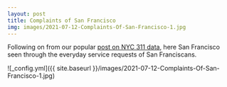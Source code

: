 ```yaml
---
layout: post
title: Complaints of San Francisco
img: images/2021-07-12-Complaints-Of-San-Francisco-1.jpg
---
```


Following on from our popular [post on NYC 311 data](/Complaints-Of-New-York/), 
here San Francisco seen through the everyday service requests of San Franciscans.

![_config.yml]({{ site.baseurl }}/images/2021-07-12-Complaints-Of-San-Francisco-1.jpg)


<link rel="stylesheet" href="https://synced.to/static/theme/assets/css/fontawesome/css/all.min.css" />
<link rel="stylesheet" href="https://cdn.jsdelivr.net/gh/openlayers/openlayers.github.io@master/en/v6.4.3/css/ol.css" type="text/css" />
<link rel="stylesheet" href="https://blog.synced.to/datascripts/311-complaints-articles-scripts/dashboard.css" />
<script src="https://synced.to/static/theme/assets/js/moment.min.js?v=8c2de"></script>
<script src="https://cdn.jsdelivr.net/gh/openlayers/openlayers.github.io@master/en/v6.4.3/build/ol.js"></script>

<div class="sydb-container">
<div class="sydb-inner-container">
<!--
<div class="sydb-header-container">
<h4>Complaints of New York</h4>
<div style="max-width: 400px; text-align: center; margin-bottom: 6px;">
Life in New York, seen through the everyday complaints of  New Yorkers.  
</div>
</div>
-->
<div class="sydb-dashboard-container">
<div class="sydb-map-container">
<div id="sydb-map" style="height: 100%;">
</div>
<div id="sydb-date-display"></div>
</div>
<div class="sydb-content-container">
<div id="sydb-anim-controls" aria-label="Animation controls">
  <div class="sydb-slider-container">
      <input type="range" min="0" max="1440" 
             value="0" class="sydb-slider" id="sydb-timerange" />
  </div>
  <i id="sydb-toggleplay" class="sydb-toggleplay fas fa-play sydb-icon-button" aria-hidden="true"></i>
  <i id="sydb-reset" class="fas fa-stop sydb-icon-button" aria-hidden="true"></i>
  <i id="sydb-togglevolume" class="fas fa-volume-down sydb-icon-button" aria-hidden="true"></i>

</div>
<div id="sydb-content"></div>
<span id="sydb-content-cover-menu">

<div>
    <h4>Choose a date</h4>
</div>

<div id="sydb-content-cover-menu-input">
<input id="sydb-viewdate"  name="viewdate" type="date" />
<i id="sydb-toggleplay-cover-menu" class="sydb-toggleplay fas fa-play sydb-icon-button-large" 
    aria-hidden="true"></i>
</div>

<div id="sydb-suggested-dates">
    <a data-suggested-event="newyear" class="sydb-suggested" href="#" >
        New years
    </a>
    <a data-suggested-event="lockdown" class="sydb-suggested" href="#" >
        Lockdown
    </a>
</div>

<img id="sydb-loading-spinner" src="https://blog.synced.to/datascripts/311-complaints-articles-scripts/three-dots.svg" />

</span>
</div>
</div>


<div style="text-align: center; font-size: 1rem; flex: 0; padding: 6px;">
</div>

</div>
</div>

<script src="https://blog.synced.to/datascripts/311-complaints-articles-scripts/main_ts_multicity.js"></script>
<script>
    var uri_fn = function(fromstr, tostr){
                return `https://data.sfgov.org/resource/vw6y-z8j6.json?$where=requested_datetime between '${fromstr}' and '${tostr}'&$order=requested_datetime ASC&$limit=100000`
    }
    var soundpath = '/datascripts/311-complaints-articles-scripts/SFAmbience.mp3'
    var data_format_fn = function (item) {
        var output_item = {}
        output_item['created_date'] = item['requested_datetime']
        output_item['complaint_type'] = item['service_name'].replace(/_/g, ' ')
        output_item['latitude'] = item['lat']
        output_item['longitude'] = item['long']
        output_item['borough'] = item['police_district']
        output_item['agency'] = null
        output_item['street_name'] = item['street']
        output_item['descriptor'] = item['service_subtype'].replace(/_/g, ' ') + 
                                    ( item['service_subtype'].replace(/_/g, ' ') == 
                                      item['service_details'].replace(/_/g, ' ')
                                    ? '' : (', ' + item['service_details'].replace(/_/g, ' ')))
        return output_item
    }
    var latestdate = moment.utc().set({hour:0,minute:0,second:0,millisecond:0})
                           .subtract(3,'days').set({hour:0,minute:0,second:0,millisecond:0})
    var earliestdate = latestdate.clone().subtract(2, "years").set({hour:0,minute:0,second:0,millisecond:0})
    var opts = {
        city_coords: [-122.446747, 37.733795],
        map_zoom: 11,
        periodlength_mins: null,
        periodlength_maxcount: null,
        latestdate: latestdate,
        earliestdate: earliestdate
    }
    loadAppForCity(uri_fn, data_format_fn, soundpath, opts) 
</script>





[Tejas](https://twitter.com/syncedto) - <team@synced.to>

*311 complaints data from [DataSF](https://datasf.org/opendata/), photo by [Sam Beasley](https://unsplash.com/@sam_beasley), sound by [freesound/Barna](https://freesound.org/people/Barna/sounds/495497/)*


_See more on [the Synced app](http://onelink.to/8ttzr9), where you can explore meaningful places, nearaway and faraway._
